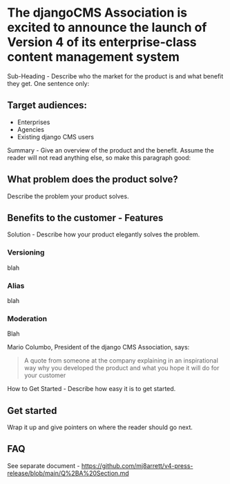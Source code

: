 # The djangoCMS Association is excited to announce the launch of Version 4 of its enterprise-class content management system

Sub-Heading - Describe who the market for the product is and what benefit they get.  One sentence only:

## Target audiences:

- Enterprises
- Agencies
- Existing django CMS users

Summary - Give an overview of the product and the benefit. Assume the reader will not read anything else, so make this paragraph good:

## What problem does the product solve?

Describe the problem your product solves.

## Benefits to the customer - Features

Solution - Describe how your product elegantly solves the problem.

### Versioning

blah

### Alias

blah

### Moderation

Blah

Mario Columbo, President of the django CMS Association, says:

> A quote from someone at the company explaining in an inspirational way why you developed the product and what you hope it will do for your customer

How to Get Started - Describe how easy it is to get started.

## Get started

Wrap it up and give pointers on where the reader should go next.

## FAQ

See separate document - https://github.com/mj8arrett/v4-press-release/blob/main/Q%2BA%20Section.md